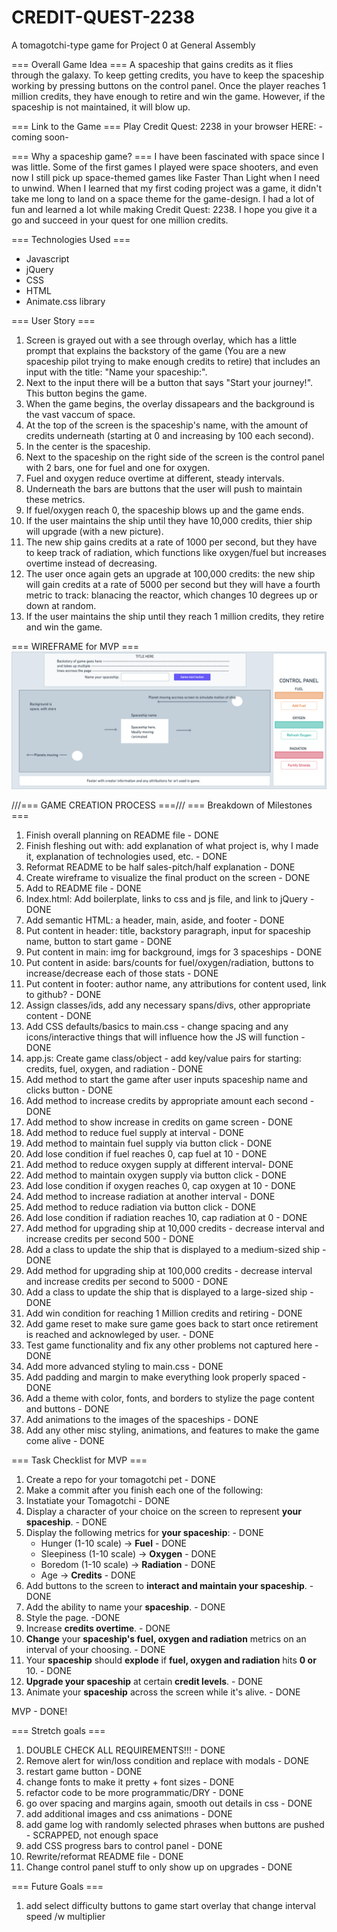 # CREDIT-QUEST-2238
A tomagotchi-type game for Project 0 at General Assembly


=== Overall Game Idea ===
A spaceship that gains credits as it flies through the galaxy. To keep getting credits, you have to keep the spaceship working by pressing buttons on the control panel. Once the player reaches 1 million credits, they have enough to retire and win the game. However, if the spaceship is not maintained, it will blow up. 


=== Link to the Game ===
Play Credit Quest: 2238 in your browser HERE: 
-coming soon-


=== Why a spaceship game? ===
I have been fascinated with space since I was little. Some of the first games I played were space shooters, and even now I still pick up space-themed games like Faster Than Light when I need to unwind. When I learned that my first coding project was a game, it didn't take me long to land on a space theme for the game-design. I had a lot of fun and learned a lot while making Credit Quest: 2238. I hope you give it a go and succeed in your quest for one million credits. 


=== Technologies Used ===
- Javascript
- jQuery
- CSS
- HTML
- Animate.css library


=== User Story ===
1. Screen is grayed out with a see through overlay, which has a little prompt that explains the backstory of the game (You are a new spaceship pilot trying to make enough credits to retire) that includes an input with the title: "Name your spaceship:".
2. Next to the input there will be a button that says "Start your journey!". This button begins the game.
3. When the game begins, the overlay dissapears and the background is the vast vaccum of space. 
4. At the top of the screen is the spaceship's name, with the amount of credits underneath (starting at 0 and increasing by 100 each second). 
5. In the center is the spaceship. 
6. Next to the spaceship on the right side of the screen is the control panel with 2 bars, one for fuel and one for oxygen.
7. Fuel and oxygen reduce overtime at different, steady intervals.
8. Underneath the bars are buttons that the user will push to maintain these metrics. 
9. If fuel/oxygen reach 0, the spaceship blows up and the game ends. 
10. If the user maintains the ship until they have 10,000 credits, thier ship will upgrade (with a new picture).
11. The new ship gains credits at a rate of 1000 per second, but they have to keep track of radiation, which functions like oxygen/fuel but increases overtime instead of decreasing. 
12. The user once again gets an upgrade at 100,000 credits: the new ship will gain credits at a rate of 5000 per second but they will have a fourth metric to track: blanacing the reactor, which changes 10 degrees up or down at random. 
13. If the user maintains the ship until they reach 1 million credits, they retire and win the game. 


=== WIREFRAME for MVP ===
![mvp-wireframe](./images/Project-0-Wireframe.png)


///=== GAME CREATION PROCESS ===///
=== Breakdown of Milestones ===
1. Finish overall planning on README file - DONE
2. Finish fleshing out with: add explanation of what project is, why I made it, explanation of technologies used, etc. - DONE
3. Reformat README to be half sales-pitch/half explanation - DONE
4. Create wireframe to visualize the final product on the screen - DONE
5. Add to README file - DONE
7. Index.html: Add boilerplate, links to css and js file, and link to jQuery - DONE
8. Add semantic HTML: a header, main, aside, and footer - DONE
9. Put content in header: title, backstory paragraph, input for spaceship name, button to start game - DONE
10. Put content in main: img for background, imgs for 3 spaceships - DONE
11. Put content in aside: bars/counts for fuel/oxygen/radiation, buttons to increase/decrease each of those stats - DONE
12. Put content in footer: author name, any attributions for content used, link to github? - DONE
13. Assign classes/ids, add any necessary spans/divs, other appropriate content - DONE
14. Add CSS defaults/basics to main.css - change spacing and any icons/interactive things that will influence how the JS will function - DONE
15. app.js: Create game class/object - add key/value pairs for starting: credits, fuel, oxygen, and radiation - DONE
16. Add method to start the game after user inputs spaceship name and clicks button - DONE
17. Add method to increase credits by appropriate amount each second - DONE
18. Add method to show increase in credits on game screen - DONE
19. Add method to reduce fuel supply at interval - DONE
20. Add method to maintain fuel supply via button click - DONE
21. Add lose condition if fuel reaches 0, cap fuel at 10 - DONE
22. Add method to reduce oxygen supply at different interval- DONE
23. Add method to maintain oxygen supply via button click - DONE
24. Add lose condition if oxygen reaches 0, cap oxygen at 10 - DONE
25. Add method to increase radiation at another interval - DONE
26. Add method to reduce radiation via button click - DONE
27. Add lose condition if radiation reaches 10, cap radiation at 0 - DONE
28. Add method for upgrading ship at 10,000 credits - decrease interval and increase credits per second 500 - DONE
29. Add a class to update the ship that is displayed to a medium-sized ship - DONE
30. Add method for upgrading ship at 100,000 credits - decrease interval and increase credits per second to 5000 - DONE
31. Add a class to update the ship that is displayed to a large-sized ship - DONE
32. Add win condition for reaching 1 Million credits and retiring - DONE
33. Add game reset to make sure game goes back to start once retirement is reached and acknowleged by user. - DONE
34. Test game functionality and fix any other problems not captured here - DONE
35. Add more advanced styling to main.css - DONE
36. Add padding and margin to make everything look properly spaced - DONE
37. Add a theme with color, fonts, and borders to stylize the page content and buttons - DONE
38. Add animations to the images of the spaceships - DONE
39. Add any other misc styling, animations, and features to make the game come alive - DONE


=== Task Checklist for MVP ===
1. Create a repo for your tomagotchi pet - DONE
2. Make a commit after you finish each one of the following:
3. Instatiate your Tomagotchi - DONE
4. Display a character of your choice on the screen to represent **your spaceship**. - DONE
5. Display the following metrics for **your spaceship**: - DONE
    - Hunger (1-10 scale) -> **Fuel** - DONE
    - Sleepiness (1-10 scale) -> **Oxygen** - DONE
    - Boredom (1-10 scale) -> **Radiation** - DONE
    - Age -> **Credits** - DONE
6. Add buttons to the screen to **interact and maintain your spaceship**. - DONE
7. Add the ability to name your **spaceship**. - DONE
8. Style the page. -DONE
9. Increase **credits overtime**. - DONE
10. **Change** your **spaceship's fuel, oxygen and radiation** metrics on an interval of your choosing. - DONE
11. Your **spaceship** should **explode** if **fuel, oxygen and radiation** hits **0 or** 10. - DONE
12. **Upgrade your spaceship** at certain **credit levels**. - DONE
13. Animate your **spaceship** across the screen while it's alive. - DONE

MVP - DONE!

=== Stretch goals ===
1. DOUBLE CHECK ALL REQUIREMENTS!!! - DONE
2. Remove alert for win/loss condition and replace with modals - DONE
2. restart game button - DONE
3. change fonts to make it pretty + font sizes - DONE
4. refactor code to be more programmatic/DRY - DONE
5. go over spacing and margins again, smooth out details in css - DONE
6. add additional images and css animations - DONE
7. add game log with randomly selected phrases when buttons are pushed - SCRAPPED, not enough space
8. add CSS progress bars to control panel - DONE
9. Rewrite/reformat README file - DONE
10. Change control panel stuff to only show up on upgrades - DONE


=== Future Goals ===
1. add select difficulty buttons to game start overlay that change interval speed /w multiplier

